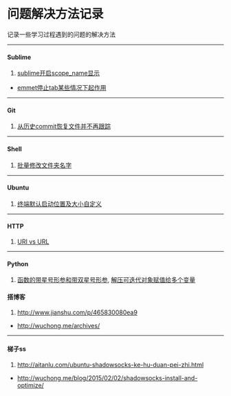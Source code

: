问题解决方法记录
================

记录一些学习过程遇到的问题的解决方法

---

#### Sublime

1. [sublime开启scope_name显示](./sublime/show_scope_name.md)
- [emmet停止tab某些情况下起作用](./sublime/disable_emmet_tab.md)

---

#### Git

1. [从历史commit恢复文件并不再跟踪](./git/git_update-index.md)

---

#### Shell

1. [批量修改文件夹名字](./shell/rename_folder.md)

---

#### Ubuntu

1. [终端默认启动位置及大小自定义](./ubuntu/gnome_terminal.md)

---

#### HTTP

1. [URI vs URL](http://www.cnblogs.com/hust-ghtao/p/4724885.html#commentform)

---

#### Python
1. [函数的带星号形参和带双星号形参](http://www.math.pku.edu.cn/teachers/qiuzy/computing/basics/pb_file210.htm), [解压可迭代对象赋值给多个变量](http://python3-cookbook.readthedocs.org/zh_CN/latest/c01/p02_unpack_elements_from_iterables.html)

#### 搭博客

1. http://www.jianshu.com/p/465830080ea9
- http://wuchong.me/archives/

---

#### 梯子ss

1. http://aitanlu.com/ubuntu-shadowsocks-ke-hu-duan-pei-zhi.html
- http://wuchong.me/blog/2015/02/02/shadowsocks-install-and-optimize/
